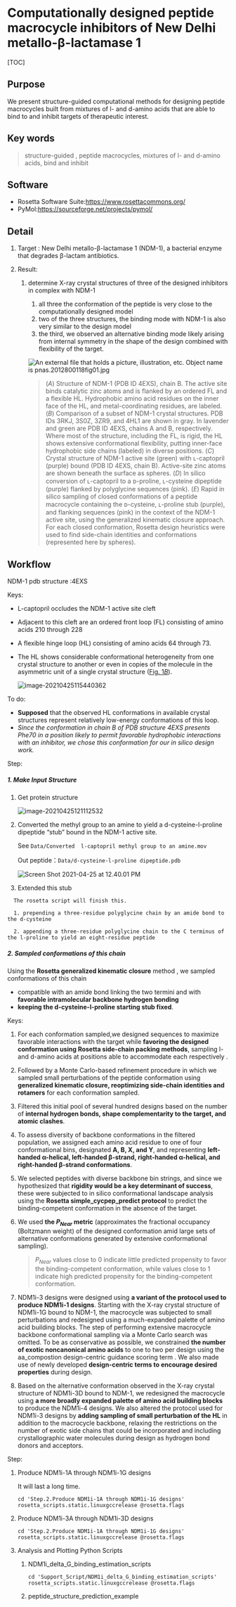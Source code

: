 # Computationally designed peptide macrocycle inhibitors of New Delhi metallo-β-lactamase 1

[TOC]

## Purpose

We present structure-guided computational methods for designing peptide macrocycles built from mixtures of l- and d-amino acids that are able to bind to and inhibit targets of therapeutic interest.

## Key words

> structure-guided , peptide macrocycles, mixtures of l- and d-amino acids, bind  and inhibit

## Software

+ Rosetta Software Suite:https://www.rosettacommons.org/
+ PyMol:https://sourceforge.net/projects/pymol/

## Detail

1. Target : New Delhi metallo-β-lactamase 1 (NDM-1),  a bacterial enzyme that degrades β-lactam antibiotics.

3. Result:

   1. determine X-ray crystal structures of three of the designed inhibitors in complex with NDM-1

      1. all three the conformation of the peptide is very close to the computationally designed model
      2.  two of the three structures, the binding mode with NDM-1 is also very similar to the design model
      3. the third, we observed an alternative binding mode likely arising from internal symmetry in the shape of the design combined with flexibility of the target. 

      ![An external file that holds a picture, illustration, etc. Object name is pnas.2012800118fig01.jpg](https://gitee.com/zerodesigner/markdown-png/raw/master/uPic/pnas.2012800118fig01.jpg)

      > (*A*) Structure of NDM-1 (PDB ID 4EXS), chain B. The active site binds catalytic zinc atoms and is flanked by an ordered FL and a flexible HL. Hydrophobic amino acid residues on the inner face of the HL, and metal-coordinating residues, are labeled. (*B*) Comparison of a subset of NDM-1 crystal structures. PDB IDs 3RKJ, 3S0Z, 3ZR9, and 4HL1 are shown in gray. In lavender and green are PDB ID 4EXS, chains A and B, respectively. Where most of the structure, including the FL, is rigid, the HL shows extensive conformational flexibility, putting inner-face hydrophobic side chains (labeled) in diverse positions. (*C*) Crystal structure of NDM-1 active site (green) with ʟ-captopril (purple) bound (PDB ID 4EXS, chain B). Active-site zinc atoms are shown beneath the surface as spheres. (*D*) In silico conversion of ʟ-captopril to a ᴅ-proline, ʟ-cysteine dipeptide (purple) flanked by polyglycine sequences (pink). (*E*) Rapid in silico sampling of closed conformations of a peptide macrocycle containing the ᴅ-cysteine, ʟ-proline stub (purple), and flanking sequences (pink) in the context of the NDM-1 active site, using the generalized kinematic closure approach. For each closed conformation, Rosetta design heuristics were used to find side-chain identities and conformations (represented here by spheres).

## Workflow

NDM-1 pdb structure :4EXS

Keys:

+ L-captopril occludes the NDM-1 active site cleft

+  Adjacent to this cleft are an ordered front loop (FL) consisting of amino acids 210 through 228

+ A flexible hinge loop (HL) consisting of amino acids 64 through 73. 

+ The HL shows considerable conformational heterogeneity from one crystal structure to another or even in copies of the molecule in the asymmetric unit of a single crystal structure ([Fig. 1*B*](https://www.ncbi.nlm.nih.gov/pmc/articles/PMC8000195/figure/fig01/)). 

  ![image-20210425115440362](https://gitee.com/zerodesigner/markdown-png/raw/master/uPic/image-20210425115440362.png)

To do:
+ **Supposed** that the observed HL conformations in available crystal structures represent relatively low-energy conformations of this loop. 
+ *Since the conformation in chain B of PDB structure 4EXS presents Phe70 in a position likely to permit favorable hydrophobic interactions with an inhibitor, we chose this conformation for our in silico design work.*

Step:

##### 1. Make Input Structure

   1. Get protein structure

      ![image-20210425121112532](https://gitee.com/zerodesigner/markdown-png/raw/master/uPic/image-20210425121112532.png)

   2. Converted the  methyl group  to an amine to yield a d-cysteine-l-proline dipeptide “stub” bound in the NDM-1 active site.

      See `Data/Converted  l-captopril methyl group to an amine.mov`

      Out peptide：`Data/d-cysteine-l-proline dipeptide.pdb`

      ![Screen Shot 2021-04-25 at 12.40.01 PM](https://gitee.com/zerodesigner/markdown-png/raw/master/uPic/Screen%20Shot%202021-04-25%20at%2012.40.01%20PM.png)

   3.  Extended this stub

      The rosetta script will finish this.
      
      1. prepending a three-residue polyglycine chain by an amide bond to the d-cysteine
      
      2. appending a three-residue polyglycine chain to the C terminus of the l-proline to yield an eight-residue peptide
      

##### 2. Sampled conformations of this chain

Using the **Rosetta generalized kinematic closure** method , we sampled conformations of this chain

+ compatible with an amide bond linking the two termini and with **favorable intramolecular backbone hydrogen bonding**
+ **keeping the d-cysteine-l-proline starting stub fixed**.

Keys:

1. For each conformation sampled,we designed sequences to maximize favorable interactions with the target while **favoring the designed conformation using Rosetta side-chain packing methods**, sampling l- and d-amino acids at positions able to accommodate each respectively .

2. Followed by a Monte Carlo-based refinement procedure in which we sampled small perturbations of the peptide conformation using **generalized kinematic closure, reoptimizing side-chain identities and rotamers** for each conformation sampled. 

3. Filtered this initial pool of several hundred designs based on the number of **internal hydrogen bonds, shape complementarity to the target, and atomic clashes**. 

4. To assess diversity of backbone conformations in the filtered population, we assigned each amino acid residue to one of four conformational bins, designated **A, B, X, and Y**, and representing **left-handed α-helical, left-handed β-strand, right-handed α-helical, and right-handed β-strand conformations**.

5. We selected peptides with diverse backbone bin strings, and since we hypothesized that **rigidity would be a key determinant of success**, these were subjected to in silico conformational landscape analysis using the **Rosetta simple_cycpep_predict protocol**  to  predict the binding-competent conformation in the absence of the target.

6. We used **the $P_{Near}$ metric** (approximates the fractional occupancy (Boltzmann weight) of the designed conformation amid large sets of alternative conformations generated by extensive conformational sampling).  

   > $P_{Near}$ values close to 0 indicate little predicted propensity to favor the binding-competent conformation, while values close to 1 indicate high predicted propensity for the binding-competent conformation.

7. NDM1i-3 designs were designed using **a variant of the protocol used to produce NDM1i-1 designs**. Starting with the X-ray crystal structure of NDM1i-1G bound to NDM-1, the macrocycle was subjected to small perturbations and redesigned using a much-expanded palette of amino acid building blocks. The step of performing extensive macrocycle backbone conformational sampling via a Monte Carlo search was omitted. To be as conservative as possible, we constrained **the number of exotic noncanonical amino acids** to one to two per design using the aa_compostion design-centric guidance scoring term . We also made use of newly developed **design-centric terms to encourage desired properties** during design. 

8. Based on the alternative conformation observed in the X-ray crystal structure of NDM1i-3D bound to NDM-1, we redesigned the macrocycle using **a more broadly expanded palette of amino acid building blocks** to produce the NDM1i-4 designs. We also altered the protocol used for NDM1i-3 designs by **adding sampling of small perturbation of the HL** in addition to the macrocycle backbone, relaxing the restrictions on the number of exotic side chains that could be incorporated and including crystallographic water molecules during design as hydrogen bond donors and acceptors. 


Step:

1. Produce NDM1i-1A through NDM1i-1G designs

   It will last a long time.

   ```shell
   cd 'Step.2.Produce NDM1i-1A through NDM1i-1G designs'
   rosetta_scripts.static.linuxgccrelease @rosetta.flags
   ```

2. Produce NDM1i-3A through NDM1i-3D designs

   ```shell
   cd 'Step.2.Produce NDM1i-1A through NDM1i-1G designs'
   rosetta_scripts.static.linuxgccrelease @rosetta.flags
   ```

3. Analysis and Plotting Python Scripts

   1. NDM1i_delta_G_binding_estimation_scripts

      ```shell
      cd 'Support_Script/NDM1i_delta_G_binding_estimation_scripts'
      rosetta_scripts.static.linuxgccrelease @rosetta.flags
      ```

   2. peptide_structure_prediction_example

      ```
      
      ```

